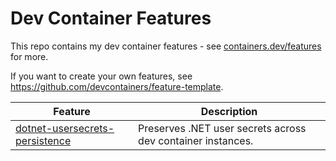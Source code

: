 # Dev Container Features

This repo contains my dev container features - see [containers.dev/features](https://containers.dev/features) for more.

If you want to create your own features, see https://github.com/devcontainers/feature-template.

| Feature                        | Description                                                 |
| ------------------------------ | ----------------------------------------------------------- |
| [dotnet-usersecrets-persistence](src/dotnet-usersecrets-persistence) | Preserves .NET user secrets across dev container instances. |
